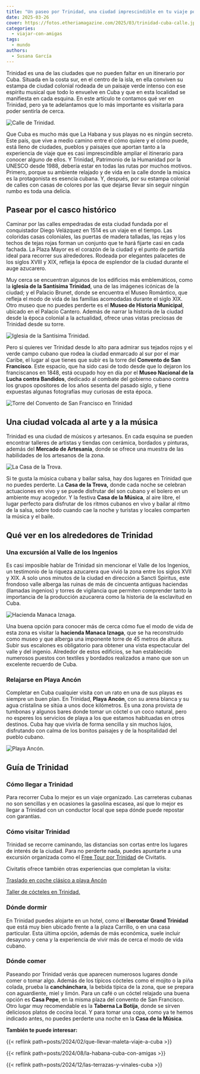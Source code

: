 ```yaml
---
title: "Un paseo por Trinidad, una ciudad imprescindible en tu viaje por Cuba"
date: 2025-03-26
cover: https://fotos.etheriamagazine.com/2025/03/trinidad-cuba-calle.jpg
categories: 
  - viajar-con-amigas
tags: 
  - mundo
authors: 
  - Susana García
---
```


Trinidad es una de las ciudades que no pueden faltar en un itinerario por Cuba. Situada 
en la costa sur, en el centro de la isla, en ella conviven su estampa de ciudad colonial 
rodeada de un paisaje verde intenso con ese espíritu musical que todo lo envuelve en 
Cuba y que en esta localidad se manifiesta en cada esquina. En este artículo te contamos 
qué ver en Trinidad, pero ya te adelantamos que lo más importante es visitarla para 
poder sentirla de cerca. 

![Calle de Trinidad.](https://fotos.etheriamagazine.com/2025/03/trinidad-cuba-calle.jpg "Calle de Trinidad. © Susana García")

Que Cuba es mucho más que La Habana y sus playas no es ningún secreto. Este país, que 
vive a medio camino entre el cómo quiere y el cómo puede, está lleno de ciudades, 
pueblos y paisajes que aportan tanto a la experiencia de viaje que es casi 
imprescindible ampliar el itinerario para conocer alguno de ellos. Y Trinidad, 
Patrimonio de la Humanidad por la UNESCO desde 1988, debería estar en todas las rutas 
por muchos motivos. Primero, porque su ambiente relajado y de vida en la calle donde la 
música es la protagonista es esencia cubana. Y, después, por su estampa colonial de 
calles con casas de colores por las que dejarse llevar sin seguir ningún rumbo es toda 
una delicia. 

## Pasear por el casco histórico

Caminar por las calles empedradas de esta ciudad fundada por el conquistador Diego 
Velázquez en 1514 es un viaje en el tiempo. Las coloridas casas coloniales, las puertas 
de madera talladas, las rejas y los techos de tejas rojas forman un conjunto que te hará 
fijarte casi en cada fachada. La Plaza Mayor es el corazón de la ciudad y el punto de 
partida ideal para recorrer sus alrededores. Rodeada por elegantes palacetes de los 
siglos XVIII y XIX, refleja la época de esplendor de la ciudad durante el auge 
azucarero. 

Muy cerca se encuentran algunos de los edificios más emblemáticos, como la **iglesia de 
la Santísima Trinidad**, una de las imágenes icónicas de la ciudad; y el Palacio Brunet, 
donde se encuentra el Museo Romántico, que refleja el modo de vida de las familias 
acomodadas durante el siglo XIX. Otro museo que no puedes perderte es el **Museo de 
Historia Municipal**, ubicado en el Palacio Cantero. Además de narrar la historia de la 
ciudad desde la época colonial a la actualidad, ofrece unas vistas preciosas de Trinidad 
desde su torre. 

![Iglesia de la Santísima Trinidad.](https://fotos.etheriamagazine.com/2025/03/trinidad-cuba-santisima-trinidad.jpg "Iglesia de la Santísima Trinidad. © Susana García")

Pero si quieres ver Trinidad desde lo alto para admirar sus tejados rojos y el verde 
campo cubano que rodea la ciudad enmarcado al sur por el mar Caribe, el lugar al que 
tienes que subir es la torre del **Convento de San Francisco**. Este espacio, que ha 
sido casi de todo desde que lo dejaron los franciscanos en 1848, está ocupado hoy en día 
por el **Museo Nacional de la Lucha contra Bandidos**, dedicado al combate del gobierno 
cubano contra los grupos opositores de los años sesenta del pasado siglo, y tiene 
expuestas algunas fotografías muy curiosas de esta época. 

![Torre del Convento de San Francisco en Trinidad](https://fotos.etheriamagazine.com/2025/03/trinidad-torre.jpg "Torre del Convento de San Francisco. © Susana García")

## Una ciudad volcada al arte y a la música

Trinidad es una ciudad de músicos y artesanos. En cada esquina se pueden encontrar 
talleres de artistas y tiendas con cerámica, bordados y pinturas, además del **Mercado 
de Artesanía**, donde se ofrece una muestra de las habilidades de los artesanos de la 
zona. 

![La Casa de la Trova.](https://fotos.etheriamagazine.com/2025/03/trinidad-cuba-casa-trova.jpg "La Casa de la Trova. © Susana García")

Si te gusta la música cubana y bailar salsa, hay dos lugares en Trinidad que no puedes 
perderte. La **Casa de la Trova,** donde cada noche se celebran actuaciones en vivo y se 
puede disfrutar del son cubano y el bolero en un ambiente muy acogedor. Y la festiva 
**Casa de la Música**, al aire libre, el lugar perfecto para disfrutar de los ritmos 
cubanos en vivo y bailar al ritmo de la salsa, sobre todo cuando cae la noche y turistas 
y locales comparten la música y el baile. 

## Qué ver en los alrededores de Trinidad

### Una excursión al Valle de los Ingenios

Es casi imposible hablar de Trinidad sin mencionar el Valle de los Ingenios, un 
testimonio de la riqueza azucarera que vivió la zona entre los siglos XVII y XIX. A solo 
unos minutos de la ciudad en dirección a Sancti Spiritus, este frondoso valle alberga 
las ruinas de más de cincuenta antiguas haciendas (llamadas ingenios) y torres de 
vigilancia que permiten comprender tanto la importancia de la producción azucarera como 
la historia de la esclavitud en Cuba. 

![Hacienda Manaca Iznaga.](https://fotos.etheriamagazine.com/2025/03/cuba-valle-ingenios-manaca-iznaga.jpg "Hacienda Manaca Iznaga. © Susana García")

Una buena opción para conocer más de cerca cómo fue el modo de vida de esta zona es 
visitar la **hacienda Manaca Iznaga**, que se ha reconstruido como museo y que alberga 
una imponente torre de 45 metros de altura. Subir sus escalones es obligatorio para 
obtener una vista espectacular del valle y del ingenio. Alrededor de estos edificios, se 
han establecido numerosos puestos con textiles y bordados realizados a mano que son un 
excelente recuerdo de Cuba. 

### Relajarse en Playa Ancón

Completar en Cuba cualquier visita con un rato en una de sus playas es siempre un buen 
plan. En Trinidad, **Playa Ancón**, con su arena blanca y su agua cristalina se sitúa a 
unos doce kilómetros. Es una zona provista de tumbonas y algunos bares donde tomar un 
cóctel o un coco natural, pero no esperes los servicios de playa a los que estamos 
habituadas en otros destinos. Cuba hay que vivirla de forma sencilla y sin muchos lujos, 
disfrutando con calma de los bonitos paisajes y de la hospitalidad del pueblo cubano. 

![Playa Ancón.](https://fotos.etheriamagazine.com/2025/03/cuba-trinidad-playa-ancon.jpg "Playa Ancón. © Susana García")

## Guía de Trinidad

### Cómo llegar a Trinidad

Para recorrer Cuba lo mejor es un viaje organizado. Las carreteras cubanas no son 
sencillas y en ocasiones la gasolina escasea, así que lo mejor es llegar a Trinidad con 
un conductor local que sepa dónde puede repostar con garantías. 

### Cómo visitar Trinidad

Trinidad se recorre caminando, las distancias son cortas entre los lugares de interés de 
la ciudad. Para no perderte nada, puedes apuntarte a una excursión organizada como el 
[Free Tour por 
Trinidad](https://www.civitatis.com/es/trinidad/free-tour-trinidad/?aid=10211) de 
Civitatis. 

Civitatis ofrece también otras experiencias que completan la visita: 

[Traslado en coche clásico a playa 
Ancón](https://www.civitatis.com/es/trinidad/traslado-playa-ancon/?aid=10211) 

[Taller de cócteles en 
Trinidad.](https://www.civitatis.com/es/trinidad/taller-cocteles-trinidad/?aid=10211) 

### Dónde dormir

En Trinidad puedes alojarte en un hotel, como el **Iberostar Grand Trinidad** que está 
muy bien ubicado frente a la plaza Carrillo, o en una casa particular. Esta última 
opción, además de más económica, suele incluir desayuno y cena y la experiencia de vivir 
más de cerca el modo de vida cubano. 

### Dónde comer

Paseando por Trinidad verás que aparecen numerosos lugares donde comer o tomar algo. 
Además de los típicos cócteles como el mojito o la piña colada, prueba la 
**canchánchara**, la bebida típica de la zona, que se prepara con aguardiente, miel y 
limón. Para un café o un cóctel relajado una buena opción es **Casa Pepe**, en la misma 
plaza del convento de San Francisco. Otro lugar muy recomendable es la **Taberna La 
Botija**, donde se sirven deliciosos platos de cocina local. Y para tomar una copa, como 
ya te hemos indicado antes, no puedes perderte una noche en la **Casa de la Música**. 

**También te puede interesar:** 

{{< reflink path=posts/2024/02/que-llevar-maleta-viaje-a-cuba >}} 

{{< reflink path=posts/2024/08/la-habana-cuba-con-amigas >}} 

{{< reflink path=posts/2024/12/las-terrazas-y-vinales-cuba >}}
